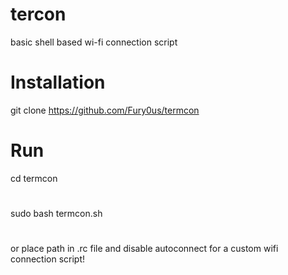 # tercon 
basic shell based wi-fi connection script
# Installation
git clone https://github.com/Fury0us/termcon
# Run
cd termcon
#
sudo bash termcon.sh
#
or place path in .rc file and disable autoconnect for a custom wifi connection script!
